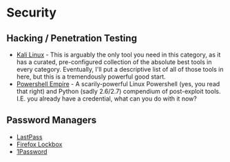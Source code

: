 # Security

## Hacking / Penetration Testing

- [Kali Linux](https://www.kali.org/) - This is arguably the only tool you need in this category, as it has a curated, pre-configured collection of the absolute best tools in every category. Eventually, I'll put a descriptive list of all of those tools in here, but this is a tremendously powerful good start. 
- [Powershell Empire](http://www.powershellempire.com) - A scarily-powerful Linux Powershell (yes, you read that right) and Python (sadly 2.6/2.7) compendium of post-exploit tools. I.E. you already have a credential, what can you do with it now? 

## Password Managers

- [LastPass](https://www.lastpass.com)
- [Firefox Lockbox](https://testpilot.firefox.com/experiments/firefox-lockbox)
- [1Password](https://1password.com)

